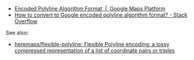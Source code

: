 - [Encoded Polyline Algorithm Format  |  Google Maps Platform](https://developers.google.com/maps/documentation/utilities/polylinealgorithm)
- [How to convert to Google encoded polyline algorithm format? - Stack Overflow](https://stackoverflow.com/questions/9287010/how-to-convert-to-google-encoded-polyline-algorithm-format)

See also:

- [heremaps/flexible-polyline: Flexible Polyline encoding: a lossy compressed representation of a list of coordinate pairs or triples](https://github.com/heremaps/flexible-polyline)
